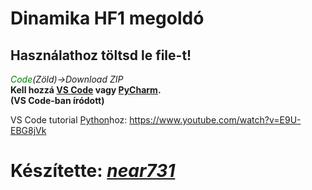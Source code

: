 # Dinamika HF1 megoldó

## Használathoz töltsd le file-t!

*<span style="color:green">Code</span>(Zöld)->Download ZIP*  
**Kell hozzá [VS Code](https://code.visualstudio.com/) vagy [PyCharm](https://www.jetbrains.com/pycharm/).**  
**(VS Code-ban íródott)**

VS Code tutorial [Python](https://www.python.org/downloads/)hoz: https://www.youtube.com/watch?v=E9U-EBG8jVk

# Készítette: *[near731](https://github.com/near731)*

